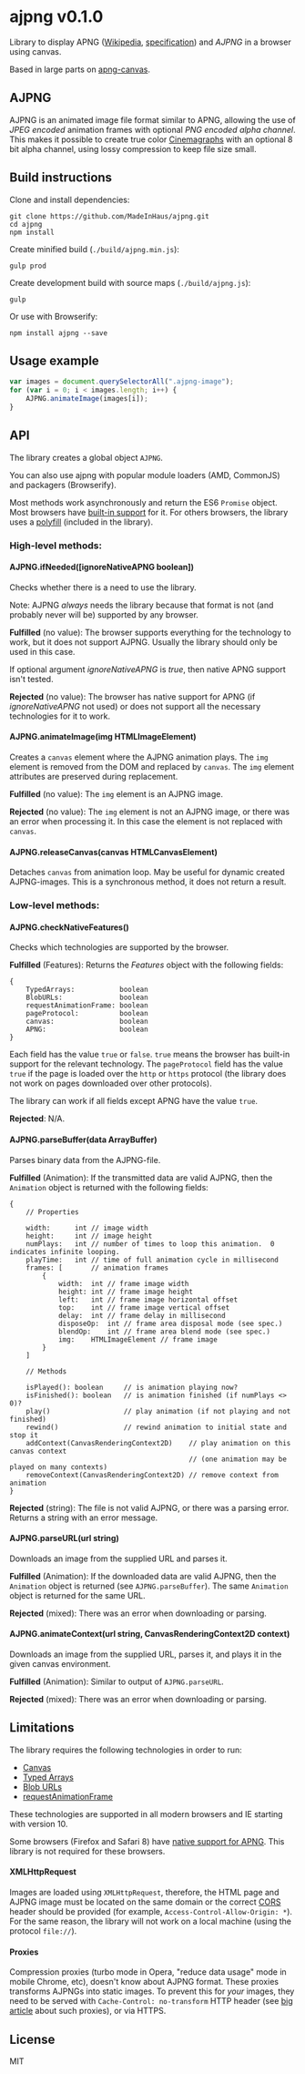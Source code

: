 # ajpng v0.1.0

Library to display APNG ([Wikipedia](http://en.wikipedia.org/wiki/APNG), [specification](https://wiki.mozilla.org/APNG_Specification)) and *AJPNG* in a browser using canvas.

Based in large parts on [apng-canvas](https://github.com/davidmz/apng-canvas).

## AJPNG

AJPNG is an animated image file format similar to APNG, allowing the use of _JPEG encoded_ animation frames with optional _PNG encoded alpha channel_. This makes it possible to create true color [Cinemagraphs](http://en.wikipedia.org/wiki/Cinemagraph) with an optional 8 bit alpha channel, using lossy compression to keep file size small.

## Build instructions

Clone and install dependencies:

	git clone https://github.com/MadeInHaus/ajpng.git
	cd ajpng
    npm install

Create minified build (`./build/ajpng.min.js`):

    gulp prod

Create development build with source maps (`./build/ajpng.js`):

	gulp

Or use with Browserify:

	npm install ajpng --save

## Usage example

```javascript
var images = document.querySelectorAll(".ajpng-image");
for (var i = 0; i < images.length; i++) {
    AJPNG.animateImage(images[i]);
}
```

## API

The library creates a global object `AJPNG`.

You can also use ajpng with popular module loaders (AMD, CommonJS) and packagers (Browserify).

Most methods work asynchronously and return the ES6 `Promise` object. Most browsers have [built-in support](http://caniuse.com/#feat=promises) for it. For others browsers, the library uses a [polyfill](https://github.com/jakearchibald/es6-promise) (included in the library).

### High-level methods:

#### AJPNG.ifNeeded(\[ignoreNativeAPNG boolean\])
Checks whether there is a need to use the library.

Note: AJPNG *always* needs the library because that format is not (and probably never will be) supported by any browser.

**Fulfilled** (no value): The browser supports everything for the technology to work, but it does not support AJPNG. Usually
the library should only be used in this case.

If optional argument *ignoreNativeAPNG* is *true*, then native APNG support isn't tested.

**Rejected** (no value): The browser has native support for APNG (if *ignoreNativeAPNG* not used) or does not support all the necessary technologies for it to work.

#### AJPNG.animateImage(img HTMLImageElement)
Creates a `canvas` element where the AJPNG animation plays. The `img` element is removed from the DOM and replaced by `canvas`.
The `img` element attributes are preserved during replacement.

**Fulfilled** (no value): The `img` element is an AJPNG image.

**Rejected** (no value): The `img` element is not an AJPNG image, or there was an error when processing it. In this case the element is not replaced with `canvas`. 

#### AJPNG.releaseCanvas(canvas HTMLCanvasElement)
Detaches `canvas` from animation loop. May be useful for dynamic created AJPNG-images.
This is a synchronous method, it does not return a result.

### Low-level methods:

#### AJPNG.checkNativeFeatures()
Checks which technologies are supported by the browser.

**Fulfilled** (Features): Returns the *Features* object with the following fields:

    {
        TypedArrays:           boolean
        BlobURLs:              boolean
        requestAnimationFrame: boolean
        pageProtocol:          boolean
        canvas:                boolean
        APNG:                  boolean
    }

Each field has the value `true` or `false`. `true` means the browser has built-in support for the relevant technology. 
The `pageProtocol` field has the value `true` if the page is loaded over the `http` or `https` protocol (the library does not work on pages downloaded over other protocols).

The library can work if all fields except APNG have the value `true`.

**Rejected**: N/A.

#### AJPNG.parseBuffer(data ArrayBuffer)
Parses binary data from the AJPNG-file.

**Fulfilled** (Animation): If the transmitted data are valid AJPNG, then the `Animation` object is returned with the following fields:

    {
        // Properties
        
        width:      int // image width
        height:     int // image height
        numPlays:   int // number of times to loop this animation.  0 indicates infinite looping.
        playTime:   int // time of full animation cycle in millisecond
        frames: [       // animation frames
            {
                width:  int // frame image width
                height: int // frame image height
                left:   int // frame image horizontal offset 
                top:    int // frame image vertical offset
                delay:  int // frame delay in millisecond
                disposeOp:  int // frame area disposal mode (see spec.)
                blendOp:    int // frame area blend mode (see spec.)
                img:    HTMLImageElement // frame image                   
            }
        ]
        
        // Methods
        
        isPlayed(): boolean     // is animation playing now?  
        isFinished(): boolean   // is animation finished (if numPlays <> 0)? 
        play()                  // play animation (if not playing and not finished)
        rewind()                // rewind animation to initial state and stop it
        addContext(CanvasRenderingContext2D)    // play animation on this canvas context 
                                                // (one animation may be played on many contexts)
        removeContext(CanvasRenderingContext2D) // remove context from animation
    }

**Rejected** (string): The file is not valid AJPNG, or there was a parsing error. Returns a string with an error message.

#### AJPNG.parseURL(url string)
Downloads an image from the supplied URL and parses it.

**Fulfilled** (Animation): If the downloaded data are valid AJPNG, then the `Animation` object is returned (see `AJPNG.parseBuffer`).
The same `Animation` object is returned for the same URL.

**Rejected** (mixed): There was an error when downloading or parsing.

#### AJPNG.animateContext(url string, CanvasRenderingContext2D context)
Downloads an image from the supplied URL, parses it, and plays it in the given canvas environment.

**Fulfilled** (Animation): Similar to output of `AJPNG.parseURL`.

**Rejected** (mixed): There was an error when downloading or parsing.

## Limitations

The library requires the following technologies in order to run:

 * [Canvas](http://caniuse.com/#feat=canvas)
 * [Typed Arrays](http://caniuse.com/#feat=typedarrays)
 * [Blob URLs](http://caniuse.com/#feat=bloburls)
 * [requestAnimationFrame](http://caniuse.com/#feat=requestanimationframe)
 
These technologies are supported in all modern browsers and IE starting with version 10.

Some browsers (Firefox and Safari 8) have [native support for APNG](http://caniuse.com/#feat=apng). This library is not required for these browsers.

#### XMLHttpRequest

Images are loaded using `XMLHttpRequest`, therefore, the HTML page and AJPNG image must be located on the same domain or the correct [CORS](http://www.w3.org/TR/cors/ "Cross-Origin Resource Sharing") header should be provided (for example, `Access-Control-Allow-Origin: *`). For the same reason, the library will not work on a local machine (using the protocol `file://`).

#### Proxies

Compression proxies (turbo mode in Opera, "reduce data usage" mode in mobile Chrome, etc), doesn't know about
AJPNG format. These proxies transforms AJPNGs into static images. To prevent this for *your* images, they need to be served with 
`Cache-Control: no-transform` HTTP header (see [big article](http://calendar.perfplanet.com/2013/mobile-isp-image-recompression/) about such proxies), or via HTTPS.

## License

MIT
